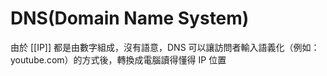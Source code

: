 # DNS(Domain Name System)
由於 [[IP]] 都是由數字組成，沒有語意，DNS 可以讓訪問者輸入語義化（例如：youtube.com）的方式後，轉換成電腦讀得懂得 IP 位置